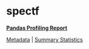 # spectf

[**Pandas Profiling Report**](https://epistasislab.github.io/penn-ml-benchmarks/profile/spectf.html)

[Metadata](metadata.yaml) | [Summary Statistics](summary_stats.tsv)

